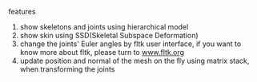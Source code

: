 features
1. show skeletons and joints using hierarchical model
2. show skin using SSD(Skeletal Subspace Deformation)
3. change the joints' Euler angles by fltk user interface, if you want to know more about fltk, please turn to www.fltk.org
4. update position and normal of the mesh on the fly using matrix stack, when transforming the joints
